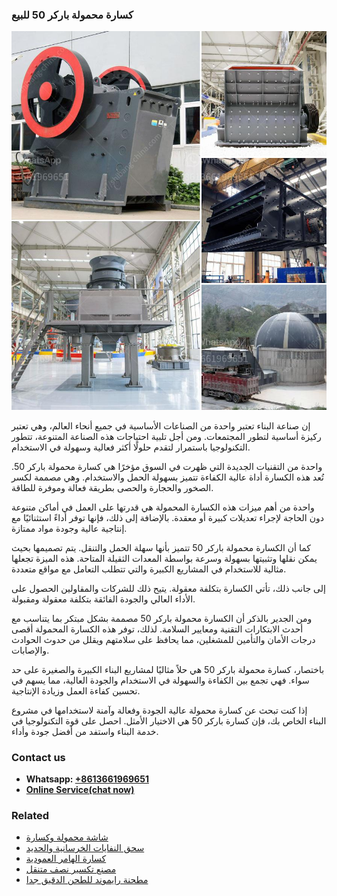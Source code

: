 <h3>كسارة محمولة باركر 50 للبيع</h3><img src='1701853241.jpg' alt=''><p>إن صناعة البناء تعتبر واحدة من الصناعات الأساسية في جميع أنحاء العالم، وهي تعتبر ركيزة أساسية لتطور المجتمعات. ومن أجل تلبية احتياجات هذه الصناعة المتنوعة، تتطور التكنولوجيا باستمرار لتقدم حلولًا أكثر فعالية وسهولة في الاستخدام.</p><p>واحدة من التقنيات الجديدة التي ظهرت في السوق مؤخرًا هي كسارة محمولة باركر 50. تُعد هذه الكسارة أداة عالية الكفاءة تتميز بسهولة الحمل والاستخدام. وهي مصممة لكسر الصخور والحجارة والحصى بطريقة فعالة وموفرة للطاقة.</p><p>واحدة من أهم ميزات هذه الكسارة المحمولة هي قدرتها على العمل في أماكن متنوعة دون الحاجة لإجراء تعديلات كبيرة أو معقدة. بالإضافة إلى ذلك، فإنها توفر أداءً استثنائيًا مع إنتاجية عالية وجودة مواد ممتازة.</p><p>كما أن الكسارة محمولة باركر 50 تتميز بأنها سهلة الحمل والتنقل. يتم تصميمها بحيث يمكن نقلها وتثبيتها بسهولة وسرعة بواسطة المعدات الثقيلة المتاحة. هذه الميزة تجعلها مثالية للاستخدام في المشاريع الكبيرة والتي تتطلب التعامل مع مواقع متعددة.</p><p>إلى جانب ذلك، تأتي الكسارة بتكلفة معقولة. يتيح ذلك للشركات والمقاولين الحصول على الأداء العالي والجودة الفائقة بتكلفة معقولة ومقبولة.</p><p>ومن الجدير بالذكر أن الكسارة محمولة باركر 50 مصممة بشكل مبتكر بما يتناسب مع أحدث الابتكارات التقنية ومعايير السلامة. لذلك، توفر هذه الكسارة المحمولة أقصى درجات الأمان والتأمين للمشغلين، مما يحافظ على سلامتهم ويقلل من حدوث الحوادث والإصابات.</p><p>باختصار، كسارة محمولة باركر 50 هي حلاً مثاليًا لمشاريع البناء الكبيرة والصغيرة على حد سواء. فهي تجمع بين الكفاءة والسهولة في الاستخدام والجودة العالية، مما يسهم في تحسين كفاءة العمل وزيادة الإنتاجية.</p><p>إذا كنت تبحث عن كسارة محمولة عالية الجودة وفعالة وآمنة لاستخدامها في مشروع البناء الخاص بك، فإن كسارة باركر 50 هي الاختيار الأمثل. احصل على قوة التكنولوجيا في خدمة البناء واستفد من أفضل جودة وأداء.</p><h3>Contact us</h3><ul><li><strong>Whatsapp:&nbsp;<a href="https://wa.me/8613661969651">+8613661969651</a></strong></li><li><a href="https://swt.shibang-china.com/?git&amp;zhl&amp;كسارة محمولة باركر 50 للبيع"><strong>Online Service(chat now)</strong></a></li></ul><h3>Related</h3><ul><li><a href='شاشة محمولة وكسارة.md'>شاشة محمولة وكسارة</a></li><li><a href='سحق النفايات الخرسانية والحديد.md'>سحق النفايات الخرسانية والحديد</a></li><li><a href='كسارة الهامر العمودية.md'>كسارة الهامر العمودية</a></li><li><a href='مصنع تكسير نصف متنقل.md'>مصنع تكسير نصف متنقل</a></li><li><a href='مطحنة رايموند للطحن الدقيق جدا.md'>مطحنة رايموند للطحن الدقيق جدا</a></li></ul>